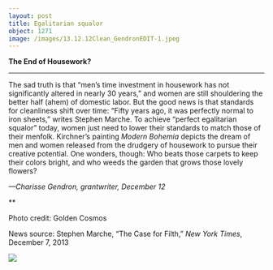 ```yaml
---
layout: post
title: Egalitarian squalor
object: 1271
image: /images/13.12.12Clean_GendronEDIT-1.jpeg
---
```

**The End of Housework?**

****

The sad truth is that “men’s time investment in housework has not significantly altered in nearly 30 years,” and women are still shouldering the better half (ahem) of domestic labor. But the good news is that standards for cleanliness shift over time: “Fifty years ago, it was perfectly normal to iron sheets,” writes Stephen Marche. To achieve “perfect egalitarian squalor” today, women just need to lower their standards to match those of their menfolk. Kirchner’s painting *Modern Bohemia* depicts the dream of men and women released from the drudgery of housework to pursue their creative potential. One wonders, though: Who beats those carpets to keep their colors bright, and who weeds the garden that grows those lovely flowers? 

*—Charisse Gendron, grantwriter, December 12*

**

Photo credit: Golden Cosmos

News source: Stephen Marche, “The Case for Filth,” *New York Times*, December 7, 2013

![]({{siteurl.base}}/images/13.12.12Clean_GendronEDIT-1.jpeg)
